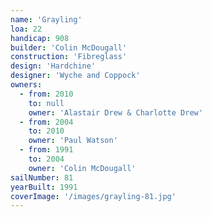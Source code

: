 ```yaml
---
name: 'Grayling'
loa: 22
handicap: 908
builder: 'Colin McDougall'
construction: 'Fibreglass'
design: 'Hardchine'
designer: 'Wyche and Coppock'
owners:
  - from: 2010
    to: null
    owner: 'Alastair Drew & Charlotte Drew'
  - from: 2004
    to: 2010
    owner: 'Paul Watson'
  - from: 1991
    to: 2004
    owner: 'Colin McDougall'
sailNumber: 81
yearBuilt: 1991
coverImage: '/images/grayling-81.jpg'
---
```

